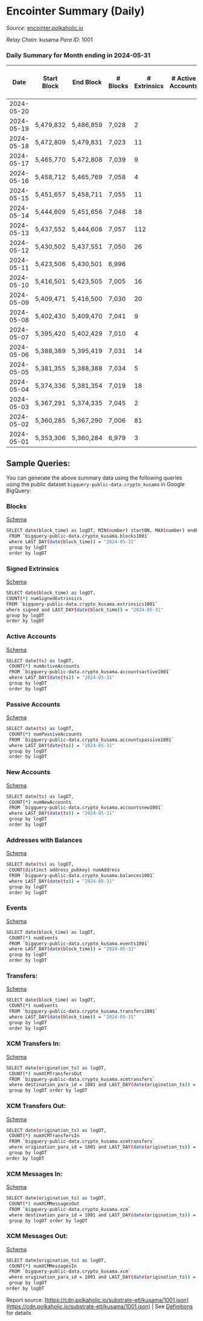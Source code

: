 # Encointer Summary (Daily)

_Source_: [encointer.polkaholic.io](https://encointer.polkaholic.io)

*Relay Chain*: kusama
*Para ID*: 1001



### Daily Summary for Month ending in 2024-05-31


| Date    | Start Block | End Block | # Blocks | # Extrinsics | # Active Accounts | # Passive Accounts | # New Accounts | # Addresses | # Events  | # Transfers ($USD) | # XCM Transfers In ($USD) | # XCM Transfers Out ($USD) | # XCM In | # XCM Out | Issues |
|---------|-------------|-----------|----------|--------------|-------------------|--------------------|----------------|-------------|-----------|--------------------|---------------------------|----------------------------|----------|-----------|--------|
| 2024-05-20 |  |  |  |  |  |  |  |  |  |   |   |   |  |  |  |
| 2024-05-19 | 5,479,832 | 5,486,859 | 7,028 | 2 |  |  |  | 105 | 14,065 |   |   |   |  |  |  |
| 2024-05-18 | 5,472,809 | 5,479,831 | 7,023 | 11 |  |  |  | 105 | 14,084 | 3  |   |   |  |  |  |
| 2024-05-17 | 5,465,770 | 5,472,808 | 7,039 | 9 |  |  |  | 105 | 14,112 | 1  |   |   |  |  |  |
| 2024-05-16 | 5,458,712 | 5,465,769 | 7,058 | 4 |  |  |  | 105 | 14,128 |   |   |   |  |  |  |
| 2024-05-15 | 5,451,657 | 5,458,711 | 7,055 | 11 |  |  |  | 105 | 14,141 |   |   |   |  |  |  |
| 2024-05-14 | 5,444,609 | 5,451,656 | 7,048 | 18 |  |  |  | 105 | 14,177 | 3  |   |   |  |  |  |
| 2024-05-13 | 5,437,552 | 5,444,608 | 7,057 | 112 |  |  |  | 105 | 14,393 | 5  |   |   |  |  |  |
| 2024-05-12 | 5,430,502 | 5,437,551 | 7,050 | 26 |  |  |  | 105 | 14,166 |   |   |   |  |  |  |
| 2024-05-11 | 5,423,506 | 5,430,501 | 6,996 |  |  |  |  | 105 | 13,996 |   |   |   |  |  |  |
| 2024-05-10 | 5,416,501 | 5,423,505 | 7,005 | 16 |  |  |  | 105 | 14,058 |   |   |   |  |  |  |
| 2024-05-09 | 5,409,471 | 5,416,500 | 7,030 | 20 |  |  |  | 105 | 14,116 |   |   |   |  |  |  |
| 2024-05-08 | 5,402,430 | 5,409,470 | 7,041 | 9 |  |  |  | 105 | 14,113 |   |   |   |  |  |  |
| 2024-05-07 | 5,395,420 | 5,402,429 | 7,010 | 4 |  |  |  | 105 | 14,034 |   |   |   |  |  |  |
| 2024-05-06 | 5,388,389 | 5,395,419 | 7,031 | 14 |  |  |  | 105 | 14,106 |   |   |   |  |  |  |
| 2024-05-05 | 5,381,355 | 5,388,388 | 7,034 | 5 |  |  |  | 105 | 14,083 |   |   |   |  |  |  |
| 2024-05-04 | 5,374,336 | 5,381,354 | 7,019 | 18 |  |  |  | 106 | 14,102 | 2  |   |   |  |  |  |
| 2024-05-03 | 5,367,291 | 5,374,335 | 7,045 | 2 |  |  |  | 106 | 14,100 | 1  |   |   |  |  |  |
| 2024-05-02 | 5,360,285 | 5,367,290 | 7,006 | 81 |  |  |  | 105 | 14,296 | 10  |   |   |  |  |  |
| 2024-05-01 | 5,353,306 | 5,360,284 | 6,979 | 3 |  |  |  | 104 | 13,983 | 2  |   |   |  |  |  |

## Sample Queries:
You can generate the above summary data using the following queries using the public dataset `bigquery-public-data.crypto_kusama` in Google BigQuery:


### Blocks 

[Schema](https://github.com/colorfulnotion/substrate-etl/blob/main/schema/blocks.json)

```bash
SELECT date(block_time) as logDT, MIN(number) startBN, MAX(number) endBN, COUNT(*) numBlocks 
 FROM `bigquery-public-data.crypto_kusama.blocks1001`  
 where LAST_DAY(date(block_time)) = "2024-05-31" 
 group by logDT 
 order by logDT
```

### Signed Extrinsics 

[Schema](https://github.com/colorfulnotion/substrate-etl/blob/main/schema/extrinsics.json)

```bash
SELECT date(block_time) as logDT, 
COUNT(*) numSignedExtrinsics 
FROM `bigquery-public-data.crypto_kusama.extrinsics1001`  
where signed and LAST_DAY(date(block_time)) = "2024-05-31" 
group by logDT 
order by logDT
```

### Active Accounts 

[Schema](https://github.com/colorfulnotion/substrate-etl/blob/main/schema/accountsactive.json)

```bash
SELECT date(ts) as logDT, 
 COUNT(*) numActiveAccounts 
 FROM `bigquery-public-data.crypto_kusama.accountsactive1001` 
 where LAST_DAY(date(ts)) = "2024-05-31" 
 group by logDT 
 order by logDT
```

### Passive Accounts 

[Schema](https://github.com/colorfulnotion/substrate-etl/blob/main/schema/accountspassive.json)

```bash
SELECT date(ts) as logDT, 
 COUNT(*) numPassiveAccounts 
 FROM `bigquery-public-data.crypto_kusama.accountspassive1001` 
 where LAST_DAY(date(ts)) = "2024-05-31" 
 group by logDT 
 order by logDT
```

### New Accounts 

[Schema](https://github.com/colorfulnotion/substrate-etl/blob/main/schema/accountsnew.json)

```bash
SELECT date(ts) as logDT, 
 COUNT(*) numNewAccounts 
 FROM `bigquery-public-data.crypto_kusama.accountsnew1001` 
 where LAST_DAY(date(ts)) = "2024-05-31" 
 group by logDT
 order by logDT
```

### Addresses with Balances 

[Schema](https://github.com/colorfulnotion/substrate-etl/blob/main/schema/balances.json)

```bash
SELECT date(ts) as logDT,
 COUNT(distinct address_pubkey) numAddress 
 FROM `bigquery-public-data.crypto_kusama.balances1001` 
 where LAST_DAY(date(ts)) = "2024-05-31" 
 group by logDT 
 order by logDT
```

### Events 

[Schema](https://github.com/colorfulnotion/substrate-etl/blob/main/schema/events.json)

```bash
SELECT date(block_time) as logDT, 
 COUNT(*) numEvents 
 FROM `bigquery-public-data.crypto_kusama.events1001` 
 where LAST_DAY(date(block_time)) = "2024-05-31" 
 group by logDT 
 order by logDT
```

### Transfers:

[Schema](https://github.com/colorfulnotion/substrate-etl/blob/main/schema/transfers.json)

```bash
SELECT date(block_time) as logDT, 
 COUNT(*) numEvents 
 FROM `bigquery-public-data.crypto_kusama.transfers1001` 
 where LAST_DAY(date(block_time)) = "2024-05-31" 
 group by logDT 
 order by logDT
```

### XCM Transfers In: 

[Schema](https://github.com/colorfulnotion/substrate-etl/blob/main/schema/xcmtransfers.json)

```bash
SELECT date(origination_ts) as logDT, 
 COUNT(*) numXCMTransfersOut 
 FROM `bigquery-public-data.crypto_kusama.xcmtransfers` 
 where destination_para_id = 1001 and LAST_DAY(date(origination_ts)) = "2024-05-31" 
 group by logDT order by logDT
```

### XCM Transfers Out: 

[Schema](https://github.com/colorfulnotion/substrate-etl/blob/main/schema/xcmtransfers.json)

```bash
SELECT date(origination_ts) as logDT, 
 COUNT(*) numXCMTransfersIn 
 FROM `bigquery-public-data.crypto_kusama.xcmtransfers` 
 where origination_para_id = 1001 and LAST_DAY(date(origination_ts)) = "2024-05-31" 
 group by logDT 
order by logDT
```

### XCM Messages In: 

[Schema](https://github.com/colorfulnotion/substrate-etl/blob/main/schema/xcm.json)

```bash
SELECT date(origination_ts) as logDT, 
 COUNT(*) numXCMMessagesOut 
 FROM `bigquery-public-data.crypto_kusama.xcm` 
 where destination_para_id = 1001 and LAST_DAY(date(origination_ts)) = "2024-05-31" 
 group by logDT order by logDT
```

### XCM Messages Out: 

[Schema](https://github.com/colorfulnotion/substrate-etl/blob/main/schema/xcm.json)

```bash
SELECT date(origination_ts) as logDT, 
 COUNT(*) numXCMMessagesIn 
 FROM `bigquery-public-data.crypto_kusama.xcm` 
 where origination_para_id = 1001 and LAST_DAY(date(origination_ts)) = "2024-05-31" 
 group by logDT 
order by logDT
```


Report source: [https://cdn.polkaholic.io/substrate-etl/kusama/1001.json](https://cdn.polkaholic.io/substrate-etl/kusama/1001.json) | See [Definitions](/DEFINITIONS.md) for details
